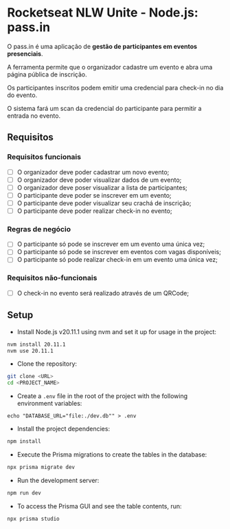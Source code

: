 # Rocketseat NLW Unite - Node.js: pass.in

O pass.in é uma aplicação de **gestão de participantes em eventos presenciais**.

A ferramenta permite que o organizador cadastre um evento e abra uma página pública de inscrição.

Os participantes inscritos podem emitir uma credencial para check-in no dia do evento.

O sistema fará um scan da credencial do participante para permitir a entrada no evento.
 
## Requisitos

### Requisitos funcionais

- [ ] O organizador deve poder cadastrar um novo evento;
- [ ] O organizador deve poder visualizar dados de um evento;
- [ ] O organizador deve poser visualizar a lista de participantes;
- [ ] O participante deve poder se inscrever em um evento;
- [ ] O participante deve poder visualizar seu crachá de inscrição;
- [ ] O participante deve poder realizar check-in no evento;

### Regras de negócio

- [ ] O participante só pode se inscrever em um evento uma única vez;
- [ ] O participante só pode se inscrever em eventos com vagas disponíveis;
- [ ] O participante só pode realizar check-in em um evento uma única vez;

### Requisitos não-funcionais

- [ ] O check-in no evento será realizado através de um QRCode;

## Setup

- Install Node.js v20.11.1 using nvm and set it up for usage in the project:

```bash
nvm install 20.11.1
nvm use 20.11.1
```

- Clone the repository:

```bash
git clone <URL>
cd <PROJECT_NAME>
```

- Create a `.env` file in the root of the project with the following environment variables:

```env
echo "DATABASE_URL="file:./dev.db"" > .env
```

- Install the project dependencies:

```bash
npm install
```

- Execute the Prisma migrations to create the tables in the database:

```bash
npx prisma migrate dev
```

- Run the development server:

```bash
npm run dev
```

- To access the Prisma GUI and see the table contents, run:

```bash
npx prisma studio
```
